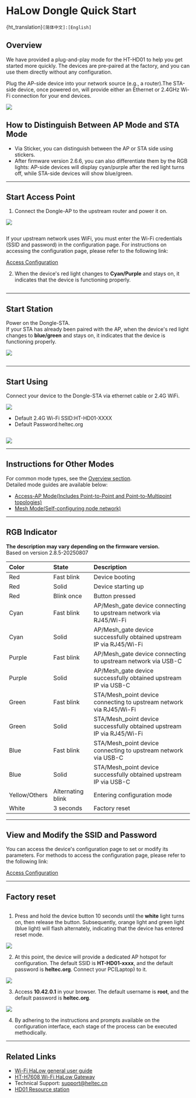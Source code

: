 # HaLow Dongle Quick Start

{ht_translation}`[简体中文]:[English]`
## Overview
We have provided a plug-and-play mode for the HT-HD01 to help you get started more quickly. The devices are pre-paired at the factory, and you can use them directly without any configuration. 

Plug the AP-side device into your network source (e.g., a router).The STA-side device, once powered on, will provide either an Ethernet or 2.4GHz Wi-Fi connection for your end devices.

![](img/04.jpg)

## How to Distinguish Between AP Mode and STA Mode
- Via Sticker, you can distinguish between the AP or STA side using stickers. 
- After firmware version 2.6.6, you can also differentiate them by the RGB lights: AP-side devices will display cyan/purple after the red light turns off, while STA-side devices will show blue/green.

--------------------------------------

## Start Access Point
1. Connect the Dongle-AP to the upstream router and power it on. 

![](img/11.jpg)

``` {tip} The RJ45 interface does not support PoE (Power-over-Ethernet) power supply. The USB cable can both supply power and networking.
```

If your upstream network uses WiFi, you must enter the Wi-Fi credentials (SSID and password) in the configuration page. For instructions on accessing the configuration page, please refer to the following link:

[Access Configuration](https://docs.heltec.org/en/wifi_halow/ht-hd01/access_configuration_page.html)

2. When the device's red light changes to **Cyan/Purple** and stays on, it indicates that the device is functioning properly.

``` {note} For some outdated firmware versions, the indicator light may be green or blue.
```

----------------------------------------------------------

## Start Station
Power on the Dongle-STA.<br>
If your STA has already been paired with the AP, when the device's red light changes to **blue/green** and stays on, it indicates that the device is functioning properly.

![](img/12.jpg)

``` {note} If your STA device is no longer paired with the AP, you need to reconfigure the STA. Please refer to the ["Dongle STA Setup Guide"](https://docs.heltec.org/en/wifi_halow/ht-hd01/ap-sta/sta.html).
```

-----------------------------------------------------------

## Start Using
Connect your device to the Dongle-STA via ethernet cable or 2.4G WiFi.

![](img/13.jpg)

- Default 2.4G Wi-Fi SSID:HT-HD01-XXXX
- Default Password:heltec.org

``` {warning} The STA blue light of the device represents a USB-C cable, and the green light represents an RJ45 cable. If the color of your indicator does not match the type of network cable you are connected to, you need to change the color of the indicator by pressing the button.
```

![](img/07.jpg)

---------------------------------------

## Instructions for Other Modes
For common mode types, see the [Overview section](https://docs.heltec.org/en/wifi_halow/ht-hd01/index.html#network-mode).<br>
Detailed mode guides are available below:

- [Access-AP Mode(Includes Point-to-Point and Point-to-Multipoint topologies)](https://docs.heltec.org/en/wifi_halow/ht-hd01/ap-sta/index.html)
- [Mesh Mode(Self-configuring node network)](https://docs.heltec.org/en/wifi_halow/ht-hd01/mesh/index.html)

--------------------------------------

## RGB Indicator
**The description may vary depending on the firmware version.**<br>
Based on version 2.8.5-20250807

| Color  | State | Description |
| :----- | :------ | :----- |
| Red | Fast blink | Device booting |
| Red | Solid | Device starting up |
| Red | Blink once | Button pressed |
| Cyan | Fast blink | AP/Mesh_gate device connecting to upstream network via RJ45/Wi-Fi |
| Cyan | Solid | AP/Mesh_gate device successfully obtained upstream IP via RJ45/Wi-Fi |
| Purple | Fast blink | AP/Mesh_gate device connecting to upstream network via USB-C |
| Purple | Solid | AP/Mesh_gate device successfully obtained upstream IP via USB-C |
| Green | Fast blink | STA/Mesh_point device connecting to upstream network via RJ45/Wi-Fi |
| Green | Solid | STA/Mesh_point device successfully obtained upstream IP via RJ45/Wi-Fi |
| Blue | Fast blink | STA/Mesh_point device connecting to upstream network via USB-C |
| Blue | Solid | STA/Mesh_point device successfully obtained upstream IP via USB-C |
| Yellow/Others| Alternating blink | Entering configuration mode |
| White  | 3 seconds  | Factory reset |


---------------------------------------------------

## View and Modify the SSID and Password
You can access the device's configuration page to set or modify its parameters. For methods to access the configuration page, please refer to the following link:

[Access Configuration](https://docs.heltec.org/en/wifi_halow/ht-hd01/access_configuration_page.html)

--------------------------------------

## Factory reset

``` {warning} In this mode, all existing configurations on the device are completely erased. You must reconfigure it anew before use.
```

1. Press and hold the device button 10 seconds until the **white** light turns on, then release the button. Subsequently, orange light and green light (blue light) will flash alternately, indicating that the device has entered reset mode.

![](img/07.jpg)

2. At this point, the device will provide a dedicated AP hotspot for configuration. The default SSID is **HT-HD01-xxxx**, and the default password is **heltec.org**. Connect your PC(Laptop) to it.

![](img/ap/09.png)

3. Access **10.42.0.1** in your browser. The default username is **root**, and the default password is **heltec.org**.

![](img/09.png)

4. By adhering to the instructions and prompts available on the configuration interface, each stage of the process can be executed methodically.

-----------------------------------------

## Related Links
- [Wi-Fi HaLow general user guide](https://docs.heltec.org/en/wifi_halow/halow_guide/index.html)
- [HT-H7608 Wi-Fi HaLow Gateway](https://docs.heltec.org/en/wifi_halow/ht-h7608/index.html)
- Technical Support: support@heltec.cn
- [HD01 Resource station](https://resource.heltec.cn/download/HT-HD01)
